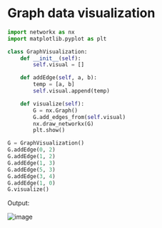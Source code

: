# Graph data visualization
```py
import networkx as nx
import matplotlib.pyplot as plt

class GraphVisualization:
	def __init__(self):
		self.visual = []

	def addEdge(self, a, b):
		temp = [a, b]
		self.visual.append(temp)

	def visualize(self):
		G = nx.Graph()
		G.add_edges_from(self.visual)
		nx.draw_networkx(G)
		plt.show()

G = GraphVisualization()
G.addEdge(0, 2)
G.addEdge(1, 2)
G.addEdge(1, 3)
G.addEdge(5, 3)
G.addEdge(3, 4)
G.addEdge(1, 0)
G.visualize()
```

Output:

![image](https://github.com/TheYoBots/DV/assets/73843275/74ffebfb-52ae-46f5-a5a0-7e4eca9acacc)
